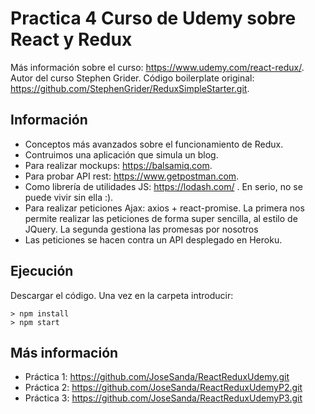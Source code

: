 # Practica 4 Curso de Udemy sobre React y Redux

Más información sobre el curso: https://www.udemy.com/react-redux/.
Autor del curso Stephen Grider.
Código boilerplate original: https://github.com/StephenGrider/ReduxSimpleStarter.git.

## Información

- Conceptos más avanzados sobre el funcionamiento de Redux.
- Contruimos una aplicación que simula un blog.
- Para realizar mockups: https://balsamiq.com.
- Para probar API rest: https://www.getpostman.com.
- Como librería de utilidades JS: https://lodash.com/ . En serio, no se puede vivir sin ella :).
- Para realizar peticiones Ajax: axios + react-promise. La primera nos permite realizar las peticiones de forma super sencilla, al estilo de JQuery. La segunda gestiona las promesas por nosotros 
- Las peticiones se hacen contra un API desplegado en Heroku. 

## Ejecución
Descargar el código. Una vez en la carpeta introducir:
```
> npm install
> npm start
```

## Más información
* Práctica 1: https://github.com/JoseSanda/ReactReduxUdemy.git
* Práctica 2: https://github.com/JoseSanda/ReactReduxUdemyP2.git
* Práctica 3: https://github.com/JoseSanda/ReactReduxUdemyP3.git

